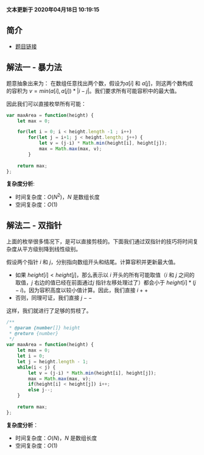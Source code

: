 **文本更新于 2020年04月18日 10:19:15**
## 简介
- [题目链接](https://leetcode-cn.com/problems/container-with-most-water/)

## 解法一 - 暴力法
题意抽象出来为：
在数组任意找出两个数，假设为$a[i]$ 和 $a[j]$，则这两个数构成的容积为 $v = min(a[i], a[j]) * |i - j|$。我们要求所有可能容积中的最大值。

因此我们可以直接枚举所有可能：

```javascript
var maxArea = function(height) {
    let max = 0;

    for(let i = 0; i < height.length -1 ; i++)
        for(let j = i+1; j < height.length; j++) {
            let v = (j-i) * Math.min(height[i], height[j]);
            max = Math.max(max, v);
        }
    
    return max;
};

```
**复杂度分析**:
- 时间复杂度：$O(N^2)$，$N$ 是数组长度
- 空间复杂度：$O(1)$

## 解法二 - 双指针
上面的枚举很多情况下，是可以直接剪枝的。下面我们通过双指针的技巧将时间复杂度从平方级别降到线性级别。

假设两个指针 $i$ 和 $j$，分别指向数组开头和结尾。计算容积并更新最大值。
- 如果 $height[i] < height[j]$，那么表示以 $i$ 开头的所有可能取值（$i$ 和 $j$ 之间的取值，$j$ 右边的值已经在前面通过$j$ 指针左移处理过了）都会小于 $height[i] * (j-i)$。因为容积高度以较小值计算。因此，我们直接 $i++$
- 否则，同理可证，我们直接 $j--$

这样，我们就进行了足够的剪枝了。
```javascript
/**
 * @param {number[]} height
 * @return {number}
 */
var maxArea = function(height) {
    let max = 0;
    let i = 0; 
    let j = height.length - 1;
    while(i < j) {
        let v = (j-i) * Math.min(height[i], height[j]);
        max = Math.max(max, v);
        if(height[i] < height[j]) i++;
        else j--;
    }
    
    return max;
};
```
**复杂度分析**：
- 时间复杂度：$O(N)$，$N$ 是数组长度
- 空间复杂度：$O(1)$